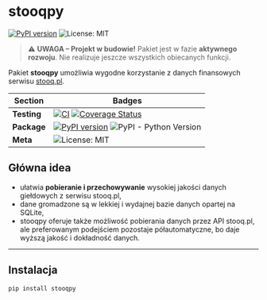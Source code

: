 # stooqpy

[![PyPI version](https://img.shields.io/pypi/v/stooqpy.svg)](https://pypi.org/project/stooqpy/)
![License: MIT](https://img.shields.io/badge/License-MIT-blue.svg)


> ⚠️ **UWAGA – Projekt w budowie!**
> Pakiet jest w fazie **aktywnego rozwoju**.
> Nie realizuje jeszcze wszystkich obiecanych funkcji.


Pakiet **stooqpy** umożliwia wygodne korzystanie z danych finansowych serwisu [stooq.pl](https://stooq.pl).

| Section  | Badges |
|----------|--------|
| **Testing** | [![CI](https://github.com/neon-symeon/stooqpy/actions/workflows/stooqpy_pkg_workflow.yml/badge.svg)](https://github.com/neon-symeon/stooqpy/actions) [![Coverage Status](https://coveralls.io/repos/github/neon-symeon/stooqpy/badge.svg?branch=main)](https://coveralls.io/github/neon-symeon/stooqpy?branch=main) |
| **Package** | [![PyPI version](https://img.shields.io/pypi/v/stooqpy.svg)](https://pypi.org/project/stooqpy/) ![PyPI - Python Version](https://img.shields.io/pypi/pyversions/stooqpy) |
| **Meta** | ![License: MIT](https://img.shields.io/badge/License-MIT-blue.svg) |



## Główna idea
- ułatwia **pobieranie i przechowywanie** wysokiej jakości danych giełdowych z serwisu stooq.pl,
- dane gromadzone są w lekkiej i wydajnej bazie danych opartej na SQLite,
- stooqpy oferuje także możliwość pobierania danych przez API stooq.pl, ale preferowanym podejściem pozostaje półautomatyczne, bo daje wyższą jakość i dokładność danych.

---

## Instalacja

```bash
pip install stooqpy
